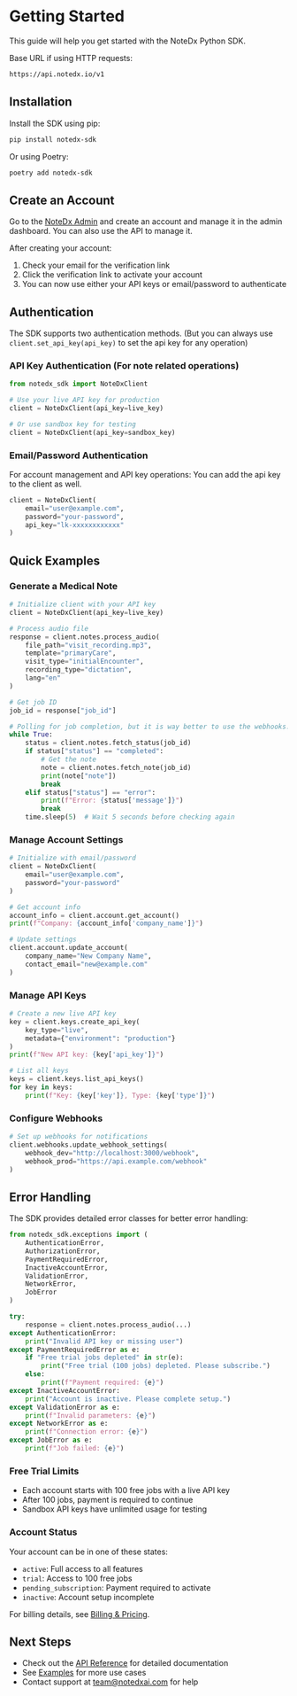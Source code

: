 # Getting Started

This guide will help you get started with the NoteDx Python SDK.

Base URL if using HTTP requests:
```bash
https://api.notedx.io/v1
```

## Installation

Install the SDK using pip:

```bash
pip install notedx-sdk
```

Or using Poetry:

```bash
poetry add notedx-sdk
```

## Create an Account

Go to the [NoteDx Admin](https://notedx-api.firebaseapp.com/) and create an account and manage it in the admin dashboard.
You can also use the API to manage it.

After creating your account:

1. Check your email for the verification link
2. Click the verification link to activate your account
3. You can now use either your API keys or email/password to authenticate



## Authentication

The SDK supports two authentication methods.
(But you can always use `client.set_api_key(api_key)` to set the api key for any operation)

### API Key Authentication (For note related operations)

```python
from notedx_sdk import NoteDxClient

# Use your live API key for production
client = NoteDxClient(api_key=live_key)

# Or use sandbox key for testing
client = NoteDxClient(api_key=sandbox_key)
```

### Email/Password Authentication

For account management and API key operations:
You can add the api key to the client as well.

```python
client = NoteDxClient(
    email="user@example.com",
    password="your-password",
    api_key="lk-xxxxxxxxxxxx" 
)
```

## Quick Examples

### Generate a Medical Note

```python
# Initialize client with your API key
client = NoteDxClient(api_key=live_key)

# Process audio file
response = client.notes.process_audio(
    file_path="visit_recording.mp3",
    template="primaryCare",
    visit_type="initialEncounter",
    recording_type="dictation",
    lang="en"
)

# Get job ID
job_id = response["job_id"]

# Polling for job completion, but it is way better to use the webhooks!
while True:
    status = client.notes.fetch_status(job_id)
    if status["status"] == "completed":
        # Get the note
        note = client.notes.fetch_note(job_id)
        print(note["note"])
        break
    elif status["status"] == "error":
        print(f"Error: {status['message']}")
        break
    time.sleep(5)  # Wait 5 seconds before checking again
```

### Manage Account Settings

```python
# Initialize with email/password
client = NoteDxClient(
    email="user@example.com",
    password="your-password"
)

# Get account info
account_info = client.account.get_account()
print(f"Company: {account_info['company_name']}")

# Update settings
client.account.update_account(
    company_name="New Company Name",
    contact_email="new@example.com"
)
```

### Manage API Keys

```python
# Create a new live API key
key = client.keys.create_api_key(
    key_type="live",
    metadata={"environment": "production"}
)
print(f"New API key: {key['api_key']}")

# List all keys
keys = client.keys.list_api_keys()
for key in keys:
    print(f"Key: {key['key']}, Type: {key['type']}")
```

### Configure Webhooks

```python
# Set up webhooks for notifications
client.webhooks.update_webhook_settings(
    webhook_dev="http://localhost:3000/webhook",
    webhook_prod="https://api.example.com/webhook"
)
```

## Error Handling

The SDK provides detailed error classes for better error handling:

```python
from notedx_sdk.exceptions import (
    AuthenticationError,
    AuthorizationError,
    PaymentRequiredError,
    InactiveAccountError,
    ValidationError,
    NetworkError,
    JobError
)

try:
    response = client.notes.process_audio(...)
except AuthenticationError:
    print("Invalid API key or missing user")
except PaymentRequiredError as e:
    if "Free trial jobs depleted" in str(e):
        print("Free trial (100 jobs) depleted. Please subscribe.")
    else:
        print(f"Payment required: {e}")
except InactiveAccountError:
    print("Account is inactive. Please complete setup.")
except ValidationError as e:
    print(f"Invalid parameters: {e}")
except NetworkError as e:
    print(f"Connection error: {e}")
except JobError as e:
    print(f"Job failed: {e}")
```

### Free Trial Limits

- Each account starts with 100 free jobs with a live API key
- After 100 jobs, payment is required to continue
- Sandbox API keys have unlimited usage for testing

### Account Status

Your account can be in one of these states:

- `active`: Full access to all features
- `trial`: Access to 100 free jobs
- `pending_subscription`: Payment required to activate
- `inactive`: Account setup incomplete

For billing details, see [Billing & Pricing](billing.md).

## Next Steps

- Check out the [API Reference](reference/client.md) for detailed documentation
- See [Examples](examples.md) for more use cases
- Contact support at team@notedxai.com for help 
